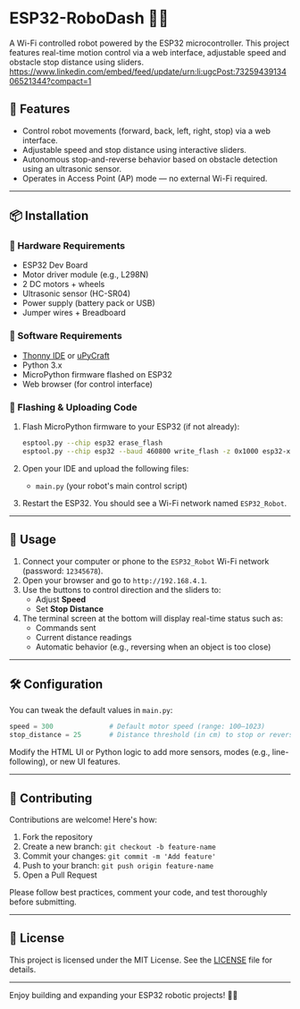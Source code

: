 # ESP32-RoboDash 🚗📶
A Wi-Fi controlled robot powered by the ESP32 microcontroller. This project features real-time motion control via a web interface, adjustable speed and obstacle stop distance using sliders.
https://www.linkedin.com/embed/feed/update/urn:li:ugcPost:7325943913406521344?compact=1

## 🌟 Features

- Control robot movements (forward, back, left, right, stop) via a web interface.
- Adjustable speed and stop distance using interactive sliders.
- Autonomous stop-and-reverse behavior based on obstacle detection using an ultrasonic sensor.
- Operates in Access Point (AP) mode — no external Wi-Fi required.

---

## 📦 Installation

### 🔧 Hardware Requirements

- ESP32 Dev Board  
- Motor driver module (e.g., L298N)  
- 2 DC motors + wheels  
- Ultrasonic sensor (HC-SR04)  
- Power supply (battery pack or USB)  
- Jumper wires + Breadboard

### 📲 Software Requirements

- [Thonny IDE](https://thonny.org/) or [uPyCraft](https://randomnerdtutorials.com/install-uPyCraft-ide-windows/)  
- Python 3.x  
- MicroPython firmware flashed on ESP32  
- Web browser (for control interface)

### 🔌 Flashing & Uploading Code

1. Flash MicroPython firmware to your ESP32 (if not already):
   ```bash
   esptool.py --chip esp32 erase_flash
   esptool.py --chip esp32 --baud 460800 write_flash -z 0x1000 esp32-xxxxxx.bin
   ```

2. Open your IDE and upload the following files:
   - `main.py` (your robot's main control script)

3. Restart the ESP32. You should see a Wi-Fi network named `ESP32_Robot`.

---

## 🚀 Usage

1. Connect your computer or phone to the `ESP32_Robot` Wi-Fi network (password: `12345678`).
2. Open your browser and go to `http://192.168.4.1`.
3. Use the buttons to control direction and the sliders to:
   - Adjust **Speed**
   - Set **Stop Distance**
4. The terminal screen at the bottom will display real-time status such as:
   - Commands sent
   - Current distance readings
   - Automatic behavior (e.g., reversing when an object is too close)

---

## 🛠️ Configuration

You can tweak the default values in `main.py`:

```python
speed = 300              # Default motor speed (range: 100–1023)
stop_distance = 25       # Distance threshold (in cm) to stop or reverse
```

Modify the HTML UI or Python logic to add more sensors, modes (e.g., line-following), or new UI features.

---

## 🤝 Contributing

Contributions are welcome! Here's how:

1. Fork the repository
2. Create a new branch: `git checkout -b feature-name`
3. Commit your changes: `git commit -m 'Add feature'`
4. Push to your branch: `git push origin feature-name`
5. Open a Pull Request

Please follow best practices, comment your code, and test thoroughly before submitting.

---

## 📄 License

This project is licensed under the MIT License. See the [LICENSE](LICENSE) file for details.

---

Enjoy building and expanding your ESP32 robotic projects! 🤖🚀
